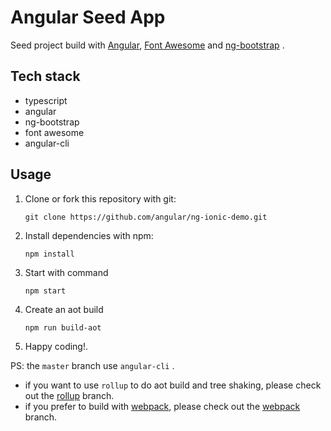 # Angular Seed App

Seed project build with [Angular](https://angular.io/), [Font Awesome](http://fontawesome.io/) and [ng-bootstrap](https://ng-bootstrap.github.io/) .

## Tech stack

  - typescript
  - angular
  - ng-bootstrap
  - font awesome
  - angular-cli

## Usage

  1. Clone or fork this repository with git:

     ```shell
     git clone https://github.com/angular/ng-ionic-demo.git
     ```

  2. Install dependencies with npm:

     ```shell
     npm install
     ```

  3. Start with command

     ```shell
     npm start
     ```

  4. Create an aot build

     ```shell
     npm run build-aot
     ```

  5. Happy coding!.

PS: the `master` branch use `angular-cli` .

- if you want to use `rollup` to do aot build and tree shaking, please check out the
  [rollup](https://github.com/beginor/ng-ionic-demo/tree/rollup) branch.
- if you prefer to build with [webpack](http://webpack.github.io), please check out the
  [webpack](https://github.com/beginor/ng-ionic-demo/tree/webpack) branch.
